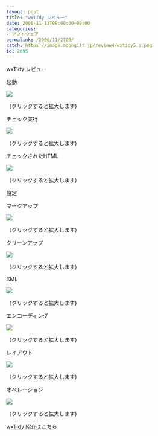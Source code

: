 ```yaml
---
layout: post
title: "wxTidy レビュー"
date: 2006-11-13T09:00:00+09:00
categories:
- ソフトウェア
permalink: /2006/11/2708/
catch: https://image.moongift.jp/review4/wxtidy5.s.png
id: 2695
---
```

wxTidy レビュー  
<!--more-->

起動

  

[![](https://image.moongift.jp/review4/wxtidy1.s.png)](https://image.moongift.jp/review4/wxtidy1.png)  
  
（クリックすると拡大します)

  

チェック実行

  

[![](https://image.moongift.jp/review4/wxtidy2.s.png)](https://image.moongift.jp/review4/wxtidy2.png)  
  
（クリックすると拡大します)

  

チェックされたHTML

  

[![](https://image.moongift.jp/review4/wxtidy3.s.png)](https://image.moongift.jp/review4/wxtidy3.png)  
  
（クリックすると拡大します)

  

設定

  

マークアップ

  

[![](https://image.moongift.jp/review4/wxtidy4.s.png)](https://image.moongift.jp/review4/wxtidy4.png)  
  
（クリックすると拡大します)

  

クリーンアップ

  

[![](https://image.moongift.jp/review4/wxtidy5.s.png)](https://image.moongift.jp/review4/wxtidy5.png)  
  
（クリックすると拡大します)

  

XML

  

[![](https://image.moongift.jp/review4/wxtidy6.s.png)](https://image.moongift.jp/review4/wxtidy6.png)  
  
（クリックすると拡大します)

  

エンコーディング

  

[![](https://image.moongift.jp/review4/wxtidy7.s.png)](https://image.moongift.jp/review4/wxtidy7.png)  
  
（クリックすると拡大します)

  

レイアウト

  

[![](https://image.moongift.jp/review4/wxtidy8.s.png)](https://image.moongift.jp/review4/wxtidy8.png)  
  
（クリックすると拡大します)

  

オペレーション

  

[![](https://image.moongift.jp/review4/wxtidy9.s.png)](https://image.moongift.jp/review4/wxtidy9.png)  
  
（クリックすると拡大します)

  

[wxTidy 紹介はこちら](http://oss.moongift.jp/intro/i-2707.html)

